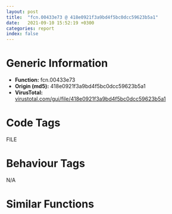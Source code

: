 ```yaml
---
layout: post
title:  "fcn.00433e73 @ 418e0921f3a9bd4f5bc0dcc59623b5a1"
date:   2021-09-10 15:52:19 +0300
categories: report
index: false
---
```


# Generic Information
- **Function:** fcn.00433e73
- **Origin (md5):** 418e0921f3a9bd4f5bc0dcc59623b5a1
- **VirusTotal:** [virustotal.com/gui/file/418e0921f3a9bd4f5bc0dcc59623b5a1][virustotal_ref]

# Code Tags
<span class="tag" id="FILE">FILE</span>


# Behaviour Tags
<span class="bhv-tag" id="na">N/A</span>

# Similar Functions
<script type="text/javascript" src="https://www.gstatic.com/charts/loader.js"></script>
<script type="text/javascript">

    google.charts.load('current', {'packages':['corechart']});
    google.charts.setOnLoadCallback(drawChart);

    function drawChart() {
    var data = new google.visualization.DataTable();
        data.addColumn('number', 'X');
        data.addColumn('number', 'Y');
        data.addColumn({type: 'string', role: 'tooltip', 'p': {'html': true}});
        data.addColumn({'type': 'string', 'role': 'style'});
        
        data.addRows([
    [4910.400390625, -3117.957763671875, '<b><a href="/report/fcn.00433e73@418e0921f3a9bd4f5bc0dcc59623b5a1">fcn.00433e73</a><br>@418e0921f3a9bd4f5bc0dcc59623b5a1</b><br>push 0xb4<br>mov eax, 0x47c176<br>call fcn.0044efd0<br>mov eax, dword[ebp+8]<br>mov dword[ebp-0xac], eax<br>mov eax, dword[ebp+0xc]<br>mov dword[ebp-0xbc], eax<br>mov eax, dword[ebp+0x10]<br>mov dword[ebp-0xb8], eax<br>mov eax, dword[ebp+0x14]<br>xor ebx, ebx<br>lea ecx, [ebp-0xb4]<br>mov dword[ebp-0xc0], eax<br>mov byte[eax], bl<br>mov dword[ebp-0xb4], 0x4b5f64<br>mov byte[ebp-0xb0], bl<br>call fcn.0040640a<br>push ebx<br>lea ecx, [ebp-0x98]<br>mov dword[ebp-4], ebx<br>mov byte[ebp-0x99], bl<br>call fcn.00434432<br>pop ecx<br>mov byte[ebp-4], 1<br>cmp dword[ebp-0x84], 8<br>mov eax, dword[ebp-0x98]<br>jae 0x433ef4<br>lea eax, [ebp-0x98]<br>mov esi, dword[sym.imp.KERNEL32.dll_CreateFileW]<br>push ebx<br>push ebx<br>push 3<br>push ebx<br>push 1<br>mov edi, 0x80000000<br>push edi<br>push eax<br>call esi<br>mov dword[ebp-0xa4], eax<br>cmp eax, 0xffffffff<br>jne 0x433fb9<br>push 1<br>lea ecx, [ebp-0x7c]<br>call fcn.00434432<br>pop ecx<br>lea eax, [ebp-0x98]<br>push eax<br>call fcn.00434960<br>pop ecx<br>test al, al<br>jne 0x433f84<br>lea eax, [ebp-0x7c]<br>push eax<br>call fcn.00434960<br>pop ecx<br>test al, al<br>je 0x433f84<br>cmp dword[ebp-0x84], 8<br>mov ecx, dword[ebp-0x98]<br>jae 0x433f58<br>lea ecx, [ebp-0x98]<br>cmp dword[ebp-0x68], 8<br>mov eax, dword[ebp-0x7c]<br>jae 0x433f64<br>lea eax, [ebp-0x7c]<br>push ebx<br>push ecx<br>push eax<br>call dword[sym.imp.KERNEL32.dll_CopyFileW]<br>test eax, eax<br>je 0x433f84<br>cmp dword[ebp-0x68], 8<br>mov eax, dword[ebp-0x7c]<br>jae 0x433f7d<br>lea eax, [ebp-0x7c]<br>push eax<br>call dword[sym.imp.KERNEL32.dll_DeleteFileW]<br>cmp dword[ebp-0x68], 8<br>mov eax, dword[ebp-0x7c]<br>jae 0x433f90<br>lea eax, [ebp-0x7c]<br>push ebx<br>push ebx<br>push 3<br>push ebx<br>push 1<br>push edi<br>push eax<br>call esi<br>push ebx<br>push 1<br>lea ecx, [ebp-0x7c]<br>mov dword[ebp-0xa4], eax<br>call fcn.00402ec9<br>cmp dword[ebp-0xa4], 0xffffffff<br>je 0x4341b1<br>push ebx<br>push dword[ebp-0xa4]<br>call dword[sym.imp.KERNEL32.dll_GetFileSize]<br>cmp eax, 0x14<br>jb 0x4341a5<br>mov esi, dword[sym.imp.KERNEL32.dll_ReadFile]<br>push ebx<br>lea eax, [ebp-0xa0]<br>push eax<br>push 4<br>lea eax, [ebp-0xa8]<br>push eax<br>push dword[ebp-0xa4]<br>mov dword[ebp-0xa0], ebx<br>mov dword[ebp-0xa8], ebx<br>call esi<br>test eax, eax<br>je 0x4341a5<br>cmp dword[ebp-0xa0], 4<br>jne 0x4341a5<br>cmp dword[ebp-0xa8], 1<br>jne 0x434053<br>push ebx<br>lea eax, [ebp-0xa0]<br>push eax<br>push 0x10<br>push dword[ebp-0xac]<br>push dword[ebp-0xa4]<br>call esi<br>test eax, eax<br>je 0x4341a5<br>cmp dword[ebp-0xa0], 0x10<br>jne 0x4341a5<br>mov eax, dword[ebp-0xc0]<br>mov byte[eax], 1<br>jmp 0x43419e<br>cmp dword[ebp-0xa8], 2<br>jne 0x4341a5<br>xor eax, eax<br>mov byte[ebp-0x30], bl<br>lea edi, [ebp-0x2f]<br>stosd dword<br>stosd dword<br>stosd dword<br>stosw word<br>push ebx<br>stosb byte<br>lea eax, [ebp-0xa0]<br>push eax<br>push 0x10<br>lea eax, [ebp-0x30]<br>push eax<br>push dword[ebp-0xa4]<br>call esi<br>test eax, eax<br>je 0x4341a5<br>cmp dword[ebp-0xa0], 0x10<br>jne 0x4341a5<br>xor eax, eax<br>mov byte[ebp-0x40], bl<br>lea edi, [ebp-0x3f]<br>stosd dword<br>stosd dword<br>stosd dword<br>stosw word<br>push ebx<br>stosb byte<br>lea eax, [ebp-0xa0]<br>push eax<br>push 0x10<br>lea eax, [ebp-0x40]<br>push eax<br>push dword[ebp-0xa4]<br>call esi<br>test eax, eax<br>je 0x4341a5<br>cmp dword[ebp-0xa0], 0x10<br>jne 0x4341a5<br>xor eax, eax<br>mov byte[ebp-0x60], bl<br>lea edi, [ebp-0x5f]<br>stosd dword<br>stosd dword<br>stosd dword<br>stosw word<br>push ebx<br>stosb byte<br>lea eax, [ebp-0xa0]<br>push eax<br>push 0x10<br>lea eax, [ebp-0x60]<br>push eax<br>push dword[ebp-0xa4]<br>call esi<br>test eax, eax<br>je 0x4341a5<br>cmp dword[ebp-0xa0], 0x10<br>jne 0x4341a5<br>xor eax, eax<br>mov byte[ebp-0x20], bl<br>lea edi, [ebp-0x1f]<br>stosd dword<br>stosd dword<br>stosd dword<br>stosw word<br>stosb byte<br>mov eax, dword[ebp-0xbc]<br>cmp dword[eax+0x14], 0x10<br>mov ecx, dword[eax+0x10]<br>jb 0x43412a<br>mov eax, dword[eax]<br>push ecx<br>push eax<br>lea edx, [ebp-0x20]<br>call fcn.0043aa42<br>xor eax, eax<br>mov byte[ebp-0x50], bl<br>lea edi, [ebp-0x4f]<br>stosd dword<br>stosd dword<br>stosd dword<br>stosw word<br>stosb byte<br>mov eax, dword[ebp-0xb8]<br>cmp dword[eax+0x14], 0x10<br>pop ecx<br>pop ecx<br>mov ecx, dword[eax+0x10]<br>jb 0x434155<br>mov eax, dword[eax]<br>push ecx<br>push eax<br>lea edx, [ebp-0x50]<br>call fcn.0043aa42<br>pop ecx<br>pop ecx<br>push 0x10<br>pop ecx<br>lea edi, [ebp-0x20]<br>lea esi, [ebp-0x40]<br>xor eax, eax<br>repe cmpsb<br>je 0x434175<br>sbb eax, eax<br>sbb eax, 0xffffffff<br>cmp eax, ebx<br>je 0x434191<br>push 0x10<br>pop ecx<br>lea edi, [ebp-0x50]<br>lea esi, [ebp-0x60]<br>xor eax, eax<br>repe cmpsb<br>je 0x43418d<br>sbb eax, eax<br>sbb eax, 0xffffffff<br>cmp eax, ebx<br>jne 0x4341a5<br>mov edi, dword[ebp-0xac]<br>lea esi, [ebp-0x30]<br>movsd dword<br>movsd dword<br>movsd dword<br>movsd dword<br>mov byte[ebp-0x99], 1<br>push dword[ebp-0xa4]<br>call dword[sym.imp.KERNEL32.dll_CloseHandle]<br>push ebx<br>push 1<br>lea ecx, [ebp-0x98]<br>call fcn.00402ec9<br>or dword[ebp-4], 0xffffffff<br>cmp byte[ebp-0xb0], bl<br>je 0x4341d6<br>mov ecx, dword[ebp-0xb4]<br>call fcn.004053dd<br>mov al, byte[ebp-0x99]<br>call fcn.0044f053<br>ret 0x10<br><eoc> ', 'point { fill-color: #e0440e; }'],
[-4910.400390625, 3117.957763671875, '<b><a href="/report/fcn.00434273@418e0921f3a9bd4f5bc0dcc59623b5a1">fcn.00434273</a><br>@418e0921f3a9bd4f5bc0dcc59623b5a1</b><br>push 0x80<br>mov eax, 0x47c115<br>call fcn.0044efd0<br>mov eax, dword[ebp+8]<br>mov dword[ebp-0x88], eax<br>mov eax, dword[ebp+0xc]<br>mov dword[ebp-0x8c], eax<br>mov eax, dword[ebp+0x10]<br>xor ebx, ebx<br>lea ecx, [ebp-0x80]<br>mov dword[ebp-0x84], eax<br>mov dword[ebp-0x80], 0x4b5f64<br>mov byte[ebp-0x7c], bl<br>call fcn.0040640a<br>push ebx<br>lea ecx, [ebp-0x50]<br>mov dword[ebp-4], ebx<br>mov byte[ebp-0x6d], bl<br>call fcn.00434432<br>pop ecx<br>mov byte[ebp-4], 1<br>cmp dword[ebp-0x3c], 8<br>mov eax, dword[ebp-0x50]<br>jae 0x4342d1<br>lea eax, [ebp-0x50]<br>mov esi, dword[sym.imp.KERNEL32.dll_CreateFileW]<br>push ebx<br>push ebx<br>push 2<br>push ebx<br>push ebx<br>mov edi, 0x40000000<br>push edi<br>push eax<br>call esi<br>mov dword[ebp-0x78], eax<br>cmp eax, 0xffffffff<br>jne 0x434327<br>push 1<br>lea ecx, [ebp-0x6c]<br>call fcn.00434432<br>cmp dword[ebp-0x58], 8<br>mov eax, dword[ebp-0x6c]<br>pop ecx<br>jae 0x434305<br>lea eax, [ebp-0x6c]<br>push ebx<br>push ebx<br>push 2<br>push ebx<br>push ebx<br>push edi<br>push eax<br>call esi<br>push ebx<br>push 1<br>lea ecx, [ebp-0x6c]<br>mov dword[ebp-0x78], eax<br>call fcn.00402ec9<br>cmp dword[ebp-0x78], 0xffffffff<br>je 0x43440b<br>mov esi, dword[sym.imp.KERNEL32.dll_WriteFile]<br>push ebx<br>lea eax, [ebp-0x74]<br>push eax<br>push 4<br>push 0x49527c<br>push dword[ebp-0x78]<br>call esi<br>test eax, eax<br>je 0x434402<br>cmp dword[ebp-0x74], 4<br>jne 0x434402<br>push ebx<br>lea eax, [ebp-0x74]<br>push eax<br>push 0x10<br>push dword[ebp-0x88]<br>push dword[ebp-0x78]<br>call esi<br>test eax, eax<br>je 0x434402<br>cmp dword[ebp-0x74], 0x10<br>jne 0x434402<br>xor eax, eax<br>mov byte[ebp-0x34], bl<br>lea edi, [ebp-0x33]<br>stosd dword<br>stosd dword<br>stosd dword<br>stosw word<br>stosb byte<br>mov eax, dword[ebp-0x8c]<br>cmp dword[eax+0x14], 0x10<br>mov ecx, dword[eax+0x10]<br>jb 0x434393<br>mov eax, dword[eax]<br>push ecx<br>push eax<br>lea edx, [ebp-0x34]<br>call fcn.0043aa42<br>pop ecx<br>pop ecx<br>push ebx<br>lea eax, [ebp-0x74]<br>push eax<br>push 0x10<br>lea eax, [ebp-0x34]<br>push eax<br>push dword[ebp-0x78]<br>call esi<br>test eax, eax<br>je 0x434402<br>cmp dword[ebp-0x74], 0x10<br>jne 0x434402<br>xor eax, eax<br>mov byte[ebp-0x24], bl<br>lea edi, [ebp-0x23]<br>stosd dword<br>stosd dword<br>stosd dword<br>stosw word<br>stosb byte<br>mov eax, dword[ebp-0x84]<br>cmp dword[eax+0x14], 0x10<br>mov ecx, dword[eax+0x10]<br>jb 0x4343d8<br>mov eax, dword[eax]<br>push ecx<br>push eax<br>lea edx, [ebp-0x24]<br>call fcn.0043aa42<br>pop ecx<br>pop ecx<br>push ebx<br>lea eax, [ebp-0x74]<br>push eax<br>push 0x10<br>lea eax, [ebp-0x24]<br>push eax<br>push dword[ebp-0x78]<br>call esi<br>test eax, eax<br>je 0x434402<br>cmp dword[ebp-0x74], 0x10<br>jne 0x434402<br>mov byte[ebp-0x6d], 1<br>push dword[ebp-0x78]<br>call dword[sym.imp.KERNEL32.dll_CloseHandle]<br>push ebx<br>push 1<br>lea ecx, [ebp-0x50]<br>call fcn.00402ec9<br>or dword[ebp-4], 0xffffffff<br>cmp byte[ebp-0x7c], bl<br>je 0x434427<br>mov ecx, dword[ebp-0x80]<br>call fcn.004053dd<br>mov al, byte[ebp-0x6d]<br>call fcn.0044f053<br>ret 0xc<br><eoc> ', 'null'],

        ]);

    var options = {
        title: 'Similarity Plot',
        legend: 'none',
        colors: ['#dedbd9', '#e6693e', '#ec8f6e', '#f3b49f', '#f6c7b6'],
        tooltip: {isHtml: true, trigger: 'both'},
        explorer: {
        actions: ["dragToZoom", "rightClickToReset"],
        },
        chartArea: {
        width: '80%',
        height: '80%'
        },
        width: '100%',
        height: '100%'
    };

    var chart = new google.visualization.ScatterChart(document.getElementById('chart_div'));

    chart.draw(data, options);
    }
    
</script>


<div id="chart_div" style="width: 100%px; height: 100%;"></div>

# Disassembled Code
{% highlight nasm %}

push 0xb4
mov eax, 0x47c176
call fcn.0044efd0
mov eax, dword[ebp+8]
mov dword[ebp-0xac], eax
mov eax, dword[ebp+0xc]
mov dword[ebp-0xbc], eax
mov eax, dword[ebp+0x10]
mov dword[ebp-0xb8], eax
mov eax, dword[ebp+0x14]
xor ebx, ebx
lea ecx, [ebp-0xb4]
mov dword[ebp-0xc0], eax
mov byte[eax], bl
mov dword[ebp-0xb4], 0x4b5f64
mov byte[ebp-0xb0], bl
call fcn.0040640a
push ebx
lea ecx, [ebp-0x98]
mov dword[ebp-4], ebx
mov byte[ebp-0x99], bl
call fcn.00434432
pop ecx
mov byte[ebp-4], 1
cmp dword[ebp-0x84], 8
mov eax, dword[ebp-0x98]
jae 0x433ef4
lea eax, [ebp-0x98]
mov esi, dword[sym.imp.KERNEL32.dll_CreateFileW]
push ebx
push ebx
push 3
push ebx
push 1
mov edi, 0x80000000
push edi
push eax
call esi
mov dword[ebp-0xa4], eax
cmp eax, 0xffffffff
jne 0x433fb9
push 1
lea ecx, [ebp-0x7c]
call fcn.00434432
pop ecx
lea eax, [ebp-0x98]
push eax
call fcn.00434960
pop ecx
test al, al
jne 0x433f84
lea eax, [ebp-0x7c]
push eax
call fcn.00434960
pop ecx
test al, al
je 0x433f84
cmp dword[ebp-0x84], 8
mov ecx, dword[ebp-0x98]
jae 0x433f58
lea ecx, [ebp-0x98]
cmp dword[ebp-0x68], 8
mov eax, dword[ebp-0x7c]
jae 0x433f64
lea eax, [ebp-0x7c]
push ebx
push ecx
push eax
call dword[sym.imp.KERNEL32.dll_CopyFileW]
test eax, eax
je 0x433f84
cmp dword[ebp-0x68], 8
mov eax, dword[ebp-0x7c]
jae 0x433f7d
lea eax, [ebp-0x7c]
push eax
call dword[sym.imp.KERNEL32.dll_DeleteFileW]
cmp dword[ebp-0x68], 8
mov eax, dword[ebp-0x7c]
jae 0x433f90
lea eax, [ebp-0x7c]
push ebx
push ebx
push 3
push ebx
push 1
push edi
push eax
call esi
push ebx
push 1
lea ecx, [ebp-0x7c]
mov dword[ebp-0xa4], eax
call fcn.00402ec9
cmp dword[ebp-0xa4], 0xffffffff
je 0x4341b1
push ebx
push dword[ebp-0xa4]
call dword[sym.imp.KERNEL32.dll_GetFileSize]
cmp eax, 0x14
jb 0x4341a5
mov esi, dword[sym.imp.KERNEL32.dll_ReadFile]
push ebx
lea eax, [ebp-0xa0]
push eax
push 4
lea eax, [ebp-0xa8]
push eax
push dword[ebp-0xa4]
mov dword[ebp-0xa0], ebx
mov dword[ebp-0xa8], ebx
call esi
test eax, eax
je 0x4341a5
cmp dword[ebp-0xa0], 4
jne 0x4341a5
cmp dword[ebp-0xa8], 1
jne 0x434053
push ebx
lea eax, [ebp-0xa0]
push eax
push 0x10
push dword[ebp-0xac]
push dword[ebp-0xa4]
call esi
test eax, eax
je 0x4341a5
cmp dword[ebp-0xa0], 0x10
jne 0x4341a5
mov eax, dword[ebp-0xc0]
mov byte[eax], 1
jmp 0x43419e
cmp dword[ebp-0xa8], 2
jne 0x4341a5
xor eax, eax
mov byte[ebp-0x30], bl
lea edi, [ebp-0x2f]
stosd dword
stosd dword
stosd dword
stosw word
push ebx
stosb byte
lea eax, [ebp-0xa0]
push eax
push 0x10
lea eax, [ebp-0x30]
push eax
push dword[ebp-0xa4]
call esi
test eax, eax
je 0x4341a5
cmp dword[ebp-0xa0], 0x10
jne 0x4341a5
xor eax, eax
mov byte[ebp-0x40], bl
lea edi, [ebp-0x3f]
stosd dword
stosd dword
stosd dword
stosw word
push ebx
stosb byte
lea eax, [ebp-0xa0]
push eax
push 0x10
lea eax, [ebp-0x40]
push eax
push dword[ebp-0xa4]
call esi
test eax, eax
je 0x4341a5
cmp dword[ebp-0xa0], 0x10
jne 0x4341a5
xor eax, eax
mov byte[ebp-0x60], bl
lea edi, [ebp-0x5f]
stosd dword
stosd dword
stosd dword
stosw word
push ebx
stosb byte
lea eax, [ebp-0xa0]
push eax
push 0x10
lea eax, [ebp-0x60]
push eax
push dword[ebp-0xa4]
call esi
test eax, eax
je 0x4341a5
cmp dword[ebp-0xa0], 0x10
jne 0x4341a5
xor eax, eax
mov byte[ebp-0x20], bl
lea edi, [ebp-0x1f]
stosd dword
stosd dword
stosd dword
stosw word
stosb byte
mov eax, dword[ebp-0xbc]
cmp dword[eax+0x14], 0x10
mov ecx, dword[eax+0x10]
jb 0x43412a
mov eax, dword[eax]
push ecx
push eax
lea edx, [ebp-0x20]
call fcn.0043aa42
xor eax, eax
mov byte[ebp-0x50], bl
lea edi, [ebp-0x4f]
stosd dword
stosd dword
stosd dword
stosw word
stosb byte
mov eax, dword[ebp-0xb8]
cmp dword[eax+0x14], 0x10
pop ecx
pop ecx
mov ecx, dword[eax+0x10]
jb 0x434155
mov eax, dword[eax]
push ecx
push eax
lea edx, [ebp-0x50]
call fcn.0043aa42
pop ecx
pop ecx
push 0x10
pop ecx
lea edi, [ebp-0x20]
lea esi, [ebp-0x40]
xor eax, eax
repe cmpsb
je 0x434175
sbb eax, eax
sbb eax, 0xffffffff
cmp eax, ebx
je 0x434191
push 0x10
pop ecx
lea edi, [ebp-0x50]
lea esi, [ebp-0x60]
xor eax, eax
repe cmpsb
je 0x43418d
sbb eax, eax
sbb eax, 0xffffffff
cmp eax, ebx
jne 0x4341a5
mov edi, dword[ebp-0xac]
lea esi, [ebp-0x30]
movsd dword
movsd dword
movsd dword
movsd dword
mov byte[ebp-0x99], 1
push dword[ebp-0xa4]
call dword[sym.imp.KERNEL32.dll_CloseHandle]
push ebx
push 1
lea ecx, [ebp-0x98]
call fcn.00402ec9
or dword[ebp-4], 0xffffffff
cmp byte[ebp-0xb0], bl
je 0x4341d6
mov ecx, dword[ebp-0xb4]
call fcn.004053dd
mov al, byte[ebp-0x99]
call fcn.0044f053
ret 0x10

{% endhighlight %}

[virustotal_ref]: https://www.virustotal.com/gui/file/418e0921f3a9bd4f5bc0dcc59623b5a1